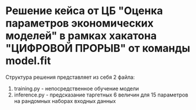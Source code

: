 # Решение кейса от ЦБ "Оценка параметров экономических моделей" в рамках хакатона "ЦИФРОВОЙ ПРОРЫВ" от команды model.fit
Структура решения представляет из себя 2 файла:
1) training.py - непосредственное обучение модели
2) inference.py - предсказание таргетных 6 величин для 15 параметров на рандомных наборах входных данных
